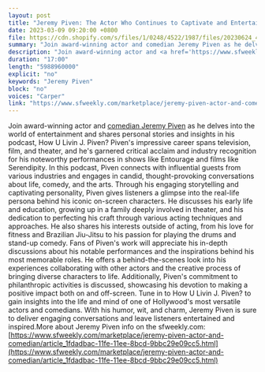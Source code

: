 ```yaml
---
layout: post
title: "Jeremy Piven: The Actor Who Continues to Captivate and Entertain Audiences Worldwide"
date: 2023-03-09 09:20:00 +0800
file: https://cdn.shopify.com/s/files/1/0248/4522/1987/files/20230624_4.mp3?v=1687600130
summary: "Join award-winning actor and comedian Jeremy Piven as he delves into the world of entertainment and shares personal stories and insights in his podcast, How U Livin J. Piven? Piven's impressive career spans television, film, and theater, and he's garnered critical acclaim and industry recognition for his noteworthy performances in shows like Entourage and films like Serendipity. In this podcast, Piven connects with influential guests from various industries and engages in candid, thought-provoking conversations about life, comedy, and the arts. Through his engaging storytelling and captivating personality, Piven gives listeners a glimpse into the real-life persona behind his iconic on-screen characters. He discusses his early life and education, growing up in a family deeply involved in theater, and his dedication to perfecting his craft through various acting techniques and approaches. He also shares his interests outside of acting, from his love for fitness and Brazilian Jiu-Jitsu to his passion for playing the drums and stand-up comedy. Fans of Piven's work will appreciate his in-depth discussions about his notable performances and the inspirations behind his most memorable roles. He offers a behind-the-scenes look into his experiences collaborating with other actors and the creative process of bringing diverse characters to life. Additionally, Piven's commitment to philanthropic activities is discussed, showcasing his devotion to making a positive impact both on and off-screen. Tune in to How U Livin J. Piven? to gain insights into the life and mind of one of Hollywood's most versatile actors and comedians. With his humor, wit, and charm, Jeremy Piven is sure to deliver engaging conversations and leave listeners entertained and inspired."
description: "Join award-winning actor and <a href='https://www.sfweekly.com/marketplace/jeremy-piven-actor-and-comedian/article_1fdadbac-11fe-11ee-8bcd-9bbc29e09cc5.html'>comedian Jeremy Piven</a> as he delves into the world of entertainment and shares personal stories and insights in his podcast, How U Livin J. Piven? Piven's impressive career spans television, film, and theater, and he's garnered critical acclaim and industry recognition for his noteworthy performances in shows like Entourage and films like Serendipity. In this podcast, Piven connects with influential guests from various industries and engages in candid, thought-provoking conversations about life, comedy, and the arts. Through his engaging storytelling and captivating personality, Piven gives listeners a glimpse into the real-life persona behind his iconic on-screen characters. He discusses his early life and education, growing up in a family deeply involved in theater, and his dedication to perfecting his craft through various acting techniques and approaches. He also shares his interests outside of acting, from his love for fitness and Brazilian Jiu-Jitsu to his passion for playing the drums and stand-up comedy. Fans of Piven's work will appreciate his in-depth discussions about his notable performances and the inspirations behind his most memorable roles. He offers a behind-the-scenes look into his experiences collaborating with other actors and the creative process of bringing diverse characters to life. Additionally, Piven's commitment to philanthropic activities is discussed, showcasing his devotion to making a positive impact both on and off-screen. Tune in to How U Livin J. Piven? to gain insights into the life and mind of one of Hollywood's most versatile actors and comedians. With his humor, wit, and charm, Jeremy Piven is sure to deliver engaging conversations and leave listeners entertained and inspired. More about Jeremy Piven info on the sfweekly.com :<a href='https://www.sfweekly.com/marketplace/jeremy-piven-actor-and-comedian/article_1fdadbac-11fe-11ee-8bcd-9bbc29e09cc5.html'>https://www.sfweekly.com/marketplace/jeremy-piven-actor-and-comedian/article_1fdadbac-11fe-11ee-8bcd-9bbc29e09cc5.html</a> "
duration: "17:00"
length: "5988960000"
explicit: "no"
keywords: "Jeremy Piven"
block: "no"
voices: "Carper"
link: "https://www.sfweekly.com/marketplace/jeremy-piven-actor-and-comedian/article_1fdadbac-11fe-11ee-8bcd-9bbc29e09cc5.html"
---
```


Join award-winning actor and [comedian Jeremy Piven](https://www.sfweekly.com/marketplace/jeremy-piven-actor-and-comedian/article_1fdadbac-11fe-11ee-8bcd-9bbc29e09cc5.html) as he delves into the world of entertainment and shares personal stories and insights in his podcast, How U Livin J. Piven? Piven's impressive career spans television, film, and theater, and he's garnered critical acclaim and industry recognition for his noteworthy performances in shows like Entourage and films like Serendipity. In this podcast, Piven connects with influential guests from various industries and engages in candid, thought-provoking conversations about life, comedy, and the arts. Through his engaging storytelling and captivating personality, Piven gives listeners a glimpse into the real-life persona behind his iconic on-screen characters. He discusses his early life and education, growing up in a family deeply involved in theater, and his dedication to perfecting his craft through various acting techniques and approaches. He also shares his interests outside of acting, from his love for fitness and Brazilian Jiu-Jitsu to his passion for playing the drums and stand-up comedy. Fans of Piven's work will appreciate his in-depth discussions about his notable performances and the inspirations behind his most memorable roles. He offers a behind-the-scenes look into his experiences collaborating with other actors and the creative process of bringing diverse characters to life. Additionally, Piven's commitment to philanthropic activities is discussed, showcasing his devotion to making a positive impact both on and off-screen. Tune in to How U Livin J. Piven? to gain insights into the life and mind of one of Hollywood's most versatile actors and comedians. With his humor, wit, and charm, Jeremy Piven is sure to deliver engaging conversations and leave listeners entertained and inspired.More about Jeremy Piven info on the sfweekly.com:[https://www.sfweekly.com/marketplace/jeremy-piven-actor-and-comedian/article_1fdadbac-11fe-11ee-8bcd-9bbc29e09cc5.html](https://www.sfweekly.com/marketplace/jeremy-piven-actor-and-comedian/article_1fdadbac-11fe-11ee-8bcd-9bbc29e09cc5.html)
